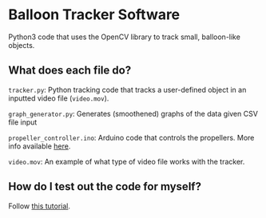# Balloon Tracker Software
Python3 code that uses the OpenCV library to track small, balloon-like objects. 

## What does each file do?
`tracker.py`: Python tracking code that tracks a user-defined object in an inputted video file (`video.mov`).

`graph_generator.py`: Generates (smoothened) graphs of the data given CSV file input

`propeller_controller.ino`: Arduino code that controls the propellers. More info available [here](https://docs.google.com/document/d/1BlSEalDKJdNWVXWj4crKdMKH4CGX_jqdr1-A1DC-urU/edit).

`video.mov`: An example of what type of video file works with the tracker.

## How do I test out the code for myself?
Follow [this tutorial](https://docs.google.com/document/d/1BlSEalDKJdNWVXWj4crKdMKH4CGX_jqdr1-A1DC-urU/edit).
